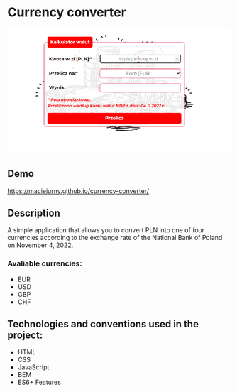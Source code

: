 # Currency converter
![Demo animation](https://raw.githubusercontent.com/MaciejUrny/currency-converter/main/img/md-animation.gif)


##  Demo

https://maciejurny.github.io/currency-converter/

##  Description

A simple application that allows you to convert PLN into one of four currencies according to the exchange rate of the National Bank of Poland on November 4, 2022.

###  Avaliable currencies:

- EUR
- USD
- GBP
- CHF

##  Technologies and conventions used in the project:

- HTML
- CSS
- JavaScript
- BEM
- ES6+ Features
